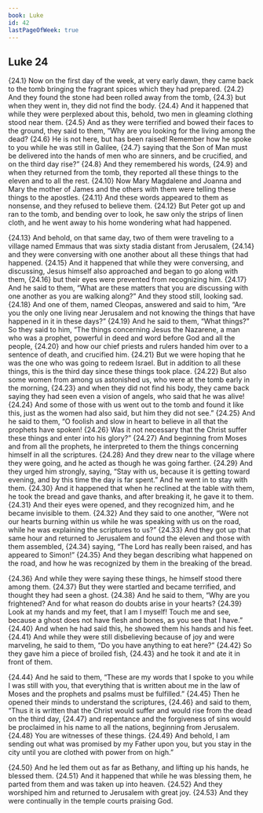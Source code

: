```yaml
---
book: Luke
id: 42
lastPageOfWeek: true
---
```


## Luke 24

{24.1} Now on the first day of the week, at very early dawn, they came back to the tomb bringing the fragrant spices which they had prepared. {24.2} And they found the stone had been rolled away from the tomb, {24.3} but when they went in, they did not find the body. {24.4} And it happened that while they were perplexed about this, behold, two men in gleaming clothing stood near them. {24.5} And as they were terrified and bowed their faces to the ground, they said to them, “Why are you looking for the living among the dead? {24.6} He is not here, but has been raised! Remember how he spoke to you while he was still in Galilee, {24.7} saying that the Son of Man must be delivered into the hands of men who are sinners, and be crucified, and on the third day rise?” {24.8} And they remembered his words, {24.9} and when they returned from the tomb, they reported all these things to the eleven and to all the rest. {24.10} Now Mary Magdalene and Joanna and Mary the mother of James and the others with them were telling these things to the apostles. {24.11} And these words appeared to them as nonsense, and they refused to believe them. {24.12} But Peter got up and ran to the tomb, and bending over to look, he saw only the strips of linen cloth, and he went away to his home wondering what had happened.

{24.13} And behold, on that same day, two of them were traveling to a village named Emmaus that was sixty stadia distant from Jerusalem, {24.14} and they were conversing with one another about all these things that had happened. {24.15} And it happened that while they were conversing, and discussing, Jesus himself also approached and began to go along with them, {24.16} but their eyes were prevented from recognizing him. {24.17} And he said to them, “What are these matters that you are discussing with one another as you are walking along?” And they stood still, looking sad. {24.18} And one of them, named Cleopas, answered and said to him, “Are you the only one living near Jerusalem and not knowing the things that have happened in it in these days?” {24.19} And he said to them, “What things?” So they said to him, “The things concerning Jesus the Nazarene, a man who was a prophet, powerful in deed and word before God and all the people, {24.20} and how our chief priests and rulers handed him over to a sentence of death, and crucified him. {24.21} But we were hoping that he was the one who was going to redeem Israel. But in addition to all these things, this is the third day since these things took place. {24.22} But also some women from among us astonished us, who were at the tomb early in the morning, {24.23} and when they did not find his body, they came back saying they had seen even a vision of angels, who said that he was alive! {24.24} And some of those with us went out to the tomb and found it like this, just as the women had also said, but him they did not see.” {24.25} And he said to them, “O foolish and slow in heart to believe in all that the prophets have spoken! {24.26} Was it not necessary that the Christ suffer these things and enter into his glory?” {24.27} And beginning from Moses and from all the prophets, he interpreted to them the things concerning himself in all the scriptures. {24.28} And they drew near to the village where they were going, and he acted as though he was going farther. {24.29} And they urged him strongly, saying, “Stay with us, because it is getting toward evening, and by this time the day is far spent.” And he went in to stay with them. {24.30} And it happened that when he reclined at the table with them, he took the bread and gave thanks, and after breaking it, he gave it to them. {24.31} And their eyes were opened, and they recognized him, and he became invisible to them. {24.32} And they said to one another, “Were not our hearts burning within us while he was speaking with us on the road, while he was explaining the scriptures to us?” {24.33} And they got up that same hour and returned to Jerusalem and found the eleven and those with them assembled, {24.34} saying, “The Lord has really been raised, and has appeared to Simon!” {24.35} And they began describing what happened on the road, and how he was recognized by them in the breaking of the bread.

{24.36} And while they were saying these things, he himself stood there among them. {24.37} But they were startled and became terrified, and thought they had seen a ghost. {24.38} And he said to them, “Why are you frightened? And for what reason do doubts arise in your hearts? {24.39} Look at my hands and my feet, that I am I myself! Touch me and see, because a ghost does not have flesh and bones, as you see that I have.” {24.40} And when he had said this, he showed them his hands and his feet. {24.41} And while they were still disbelieving because of joy and were marveling, he said to them, “Do you have anything to eat here?” {24.42} So they gave him a piece of broiled fish, {24.43} and he took it and ate it in front of them.

{24.44} And he said to them, “These are my words that I spoke to you while I was still with you, that everything that is written about me in the law of Moses and the prophets and psalms must be fulfilled.” {24.45} Then he opened their minds to understand the scriptures, {24.46} and said to them, “Thus it is written that the Christ would suffer and would rise from the dead on the third day, {24.47} and repentance and the forgiveness of sins would be proclaimed in his name to all the nations, beginning from Jerusalem. {24.48} You are witnesses of these things. {24.49} And behold, I am sending out what was promised by my Father upon you, but you stay in the city until you are clothed with power from on high.”

{24.50} And he led them out as far as Bethany, and lifting up his hands, he blessed them. {24.51} And it happened that while he was blessing them, he parted from them and was taken up into heaven. {24.52} And they worshiped him and returned to Jerusalem with great joy. {24.53} And they were continually in the temple courts praising God.